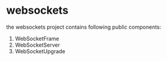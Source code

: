 # websockets

the websockets project contains following public components:

1. WebSocketFrame
2. WebSocketServer
3. WebSocketUpgrade